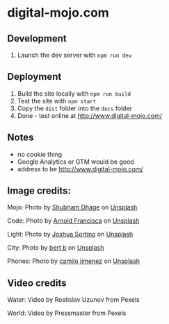 digital-mojo.com
================

Development
-----------

1. Launch the dev server with `npm run dev`


Deployment
----------

1. Build the site locally with `npm run build`
3. Test the site with `npm start`
2. Copy the `dist` folder into the `docs` folder
4. Done - test online at http://www.digital-mojo.com/


Notes
-----
- no cookie thing
- Google Analytics or GTM would be good
- address to be http://www.digital-mojo.com/


Image credits:
-----

Mojo: Photo by <a href="https://unsplash.com/@theshubhamdhage?utm_source=unsplash&utm_medium=referral&utm_content=creditCopyText">Shubham Dhage</a> on <a href="https://unsplash.com/s/photos/mojo?utm_source=unsplash&utm_medium=referral&utm_content=creditCopyText">Unsplash</a>

Code: Photo by <a href="https://unsplash.com/@clark_fransa?utm_source=unsplash&utm_medium=referral&utm_content=creditCopyText">Arnold Francisca</a> on <a href="https://unsplash.com/s/photos/code?utm_source=unsplash&utm_medium=referral&utm_content=creditCopyText">Unsplash</a>

Light: Photo by <a href="https://unsplash.com/@sortino?utm_source=unsplash&utm_medium=referral&utm_content=creditCopyText">Joshua Sortino</a> on <a href="https://unsplash.com/s/photos/code?utm_source=unsplash&utm_medium=referral&utm_content=creditCopyText">Unsplash</a>

City: Photo by <a href="https://unsplash.com/@bertsz?utm_source=unsplash&utm_medium=referral&utm_content=creditCopyText">bert b</a> on <a href="https://unsplash.com/s/photos/3d?utm_source=unsplash&utm_medium=referral&utm_content=creditCopyText">Unsplash</a>


Phones: Photo by <a href="https://unsplash.com/@camstejim?utm_source=unsplash&utm_medium=referral&utm_content=creditCopyText">camilo jimenez</a> on <a href="https://unsplash.com/s/photos/important?utm_source=unsplash&utm_medium=referral&utm_content=creditCopyText">Unsplash</a>


Video credits
-----

Water: Video by Rostislav Uzunov from Pexels


World: Video by Pressmaster from Pexels